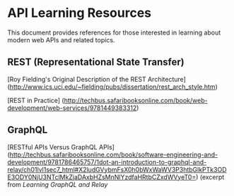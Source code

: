 # API Learning Resources 

This document provides references for those interested in learning about modern web APIs and related topics.

## REST (Representational State Transfer)
 
[Roy Fielding's Original Description of the REST Architecture] (http://www.ics.uci.edu/~fielding/pubs/dissertation/rest_arch_style.htm)

[REST in Practice] (http://techbus.safaribooksonline.com/book/web-development/web-services/9781449383312)



## GraphQL

[RESTful APIs Versus GraphQL APIs] (http://techbus.safaribooksonline.com/book/software-engineering-and-development/9781786465757/1dot-an-introduction-to-graphql-and-relay/ch01lvl1sec7_html#X2ludGVybmFsX0h0bWxWaWV3P3htbGlkPTk3ODE3ODY0NjU3NTclMkZjaDAxbHZsMnNlYzdfaHRtbCZxdWVyeT0=) (excerpt from *Learning GraphQL and Relay*


